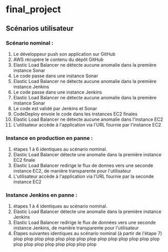 # final_project
## Scénarios utilisateur
### Scénario nominal :
1. Le développeur push son application sur GitHub
2. AWS récupère le contenu du dépôt GitHub
3. Elastic Load Balancer ne détecte aucune anomalie dans la première instance Sonar
4. Le code passe dans une instance Sonar
5. Elastic Load Balancer ne détecte aucune anomalie dans la première instance Jenkins
6. Le code passe dans une instance Jenkins
7. Elastic Load Balancer ne détecte aucune anomalie dans la première instance Sonar
8. Le code est validé par Jenkins et Sonar
9. CodeDeploy envoie le code dans les instances EC2 finales
10. Elastic Load Balancer ne détecte aucune anomalie dans l'instance EC2
11. L'utilisateur accède à l'application via l'URL fournie par l'instance EC2
 
### Instance en production en panne :
1. étapes 1 à 6 identiques au scénario nominal.
2. Elastic Load Balancer détecte une anomalie dans la première instance EC2 finale
3. Elastic Load Balancer redirige le flux de donnes vers une seconde instance EC2, de manière transparente pour l'utilisateur
4. L'utilisateur accède à l'application via l'URL fournie par la seconde instance EC2
### Instance Jenkins en panne :
1. étapes 1 à 4 identiques au scénario nominal.
2. Elastic Load Balancer détecte une anomalie dans la première instance Jenkins
3. Elastic Load Balancer redirige le flux de données vers une seconde instance Jenkins, de manière transparente pour l'utilisateur
4. Étapes suivantes identiques au scénario nominal (à partir de l'étape 7)
plop
plop
plop
plop
plop
plop
plop
plop
plop
plop
plop
plop
plop
plop
plop
plop
plop
plop
plop
plop
plop
plop
